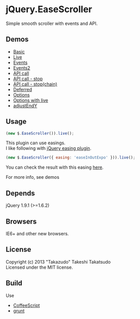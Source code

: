 # jQuery.EaseScroller

Simple smooth scroller with events and API.

## Demos

* [Basic](http://takazudo.github.io/jQuery.EaseScroller/demos/basic.html)
* [Live](http://takazudo.github.io/jQuery.EaseScroller/demos/live.html)
* [Events](http://takazudo.github.io/jQuery.EaseScroller/demos/events.html)
* [Events2](http://takazudo.github.io/jQuery.EaseScroller/demos/events2.html)
* [API call](http://takazudo.github.io/jQuery.EaseScroller/demos/apicall.html)
* [API call - stop](http://takazudo.github.io/jQuery.EaseScroller/demos/stop.html)
* [API call - stop(chain)](http://takazudo.github.io/jQuery.EaseScroller/demos/stopchain.html)
* [Deferred](http://takazudo.github.io/jQuery.EaseScroller/demos/deferred.html)
* [Options](http://takazudo.github.io/jQuery.EaseScroller/demos/options.html)
* [Options with live](http://takazudo.github.io/jQuery.EaseScroller/demos/options2.html)
* [adjustEndY](http://takazudo.github.io/jQuery.EaseScroller/demos/adjustendy.html)

## Usage

```javascript
(new $.EaseScroller()).live();
```

This plugin can use easings.  
I like following with [jQuery easing plugin](https://github.com/danro/jquery-easing/blob/master/jquery.easing.js).

```javascript
(new $.EaseScroller({ easing: 'easeInOutExpo' })).live();
```

You can check the result with this easing [here](http://takazudo.github.io/jQuery.EaseScroller/demos/options.html).

For more info, see demos

## Depends

jQuery 1.9.1 (>=1.6.2)

## Browsers

IE6+ and other new browsers.  

## License

Copyright (c) 2013 "Takazudo" Takeshi Takatsudo  
Licensed under the MIT license.

## Build

Use

 * [CoffeeScript][coffeescript]
 * [grunt][grunt]

[coffeescript]: http://coffeescript.org "CoffeeScript"
[grunt]: http://gruntjs.com "grunt"
